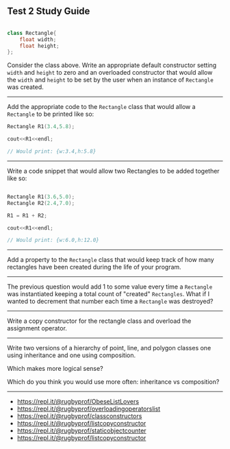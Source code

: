 ## Test 2 Study Guide

```cpp

class Rectangle{
    float width;
    float height;
};
```

Consider the class above. Write an appropriate default constructor setting `width` and `height` to zero and an overloaded constructor that would allow the `width` and `height` to be set by the user when an instance of `Rectangle` was created.

------

Add the appropriate code to the `Rectangle` class that would allow a `Rectangle` to be printed like so:

```cpp
Rectangle R1(3.4,5.8);

cout<<R1<<endl;

// Would print: {w:3.4,h:5.8}
```

------

Write a code snippet that would allow two Rectangles to be added together like so:

```cpp

Rectangle R1(3.6,5.0);
Rectangle R2(2.4,7.0);

R1 = R1 + R2;

cout<<R1<<endl;

// Would print: {w:6.0,h:12.0}
```

-----

Add a property to the `Rectangle` class that would keep track of how many rectangles have been created during the life of your program. 

----

The previous question would add 1 to some value every time a `Rectangle` was instantiated keeping a total count of "created" `Rectangles`. What if I wanted to decrement that number each time a `Rectangle` was destroyed?

-----

Write a copy constructor for the rectangle class and overload the assignment operator.

-----

Write two versions of a hierarchy of point, line, and polygon classes one using inheritance and one using composition.  

Which makes more logical sense? 

Which do you think you would use more often: inheritance vs composition?

-----


- https://repl.it/@rugbyprof/ObeseListLovers
- https://repl.it/@rugbyprof/overloadingoperatorslist
- https://repl.it/@rugbyprof/classconstructors
- https://repl.it/@rugbyprof/listcopyconstructor
- https://repl.it/@rugbyprof/staticobjectcounter
- https://repl.it/@rugbyprof/listcopyconstructor
